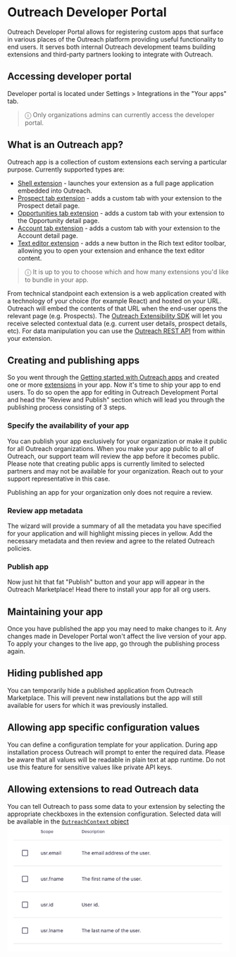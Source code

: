 # Outreach Developer Portal

Outreach Developer Portal allows for registering custom apps that surface in various places of the Outreach platform
providing useful functionality to end users. It serves both internal Outreach development teams building extensions and
third-party partners looking to integrate with Outreach.

## Accessing developer portal

Developer portal is located under Settings > Integrations in the "Your apps" tab.

> ⓘ Only organizations admins can currently access the developer portal.

## What is an Outreach app?

Outreach app is a collection of custom extensions each serving a particular purpose. Currently supported types are:

- [Shell extension](extension-types.md#shell-extension) - launches your extension as a full page application embedded
  into Outreach.
- [Prospect tab extension](extension-types.md#prospect-tab-extension) - adds a custom tab with your extension to the
  Prospect detail page.
- [Opportunities tab extension](extension-types.md#opportunity-tab-extension) - adds a custom tab with your extension to
  the Opportunity detail page.
- [Account tab extension](extension-types.md#account-tab-extension) - adds a custom tab with your extension to the
  Account detail page.
- [Text editor extension](extension-types.md#text-editor-extension) - adds a new button in the Rich text editor toolbar,
  allowing you to open your extension and enhance the text editor content.

> ⓘ It is up to you to choose which and how many extensions you'd like to bundle in your app.

From technical standpoint each extension is a web application created with a technology of your choice (for example
React) and hosted on your URL. Outreach will embed the contents of that URL when the end-user opens the relevant page
(e.g. Prospects). The [Outreach Extensibility SDK](sdk.md) will let you receive selected contextual data (e.g. current
user details, prospect details, etc). For data manipulation you can use the
[Outreach REST API](https://api.outreach.io/api/v2/docs) from within your extension.

## Creating and publishing apps

So you went through the [Getting started with Outreach apps](quick-start-guide.md) and created one or more
[extensions](extension-types.md) in your app. Now it's time to ship your app to end users. To do so open the app for
editing in Outreach Development Portal and head the "Review and Publish" section which will lead you through the
publishing process consisting of 3 steps.

### Specify the availability of your app

You can publish your app exclusively for your organization or make it public for all Outreach organizations. When you
make your app public to all of Outreach, our support team will review the app before it becomes public. Please note that
creating public apps is currently limited to selected partners and may not be available for your organization. Reach out
to your support representative in this case.

Publishing an app for your organization only does not require a review.

### Review app metadata

The wizard will provide a summary of all the metadata you have specified for your application and will highlight missing
pieces in yellow. Add the necessary metadata and then review and agree to the related Outreach policies.

### Publish app

Now just hit that fat "Publish" button and your app will appear in the Outreach Marketplace! Head there to install your
app for all org users.

## Maintaining your app

Once you have published the app you may need to make changes to it. Any changes made in Developer Portal won't affect
the live version of your app. To apply your changes to the live app, go through the publishing process again.

## Hiding published app

You can temporarily hide a published application from Outreach Marketplace. This will prevent new installations but the
app will still available for users for which it was previously installed.

## Allowing app specific configuration values

You can define a configuration template for your application. During app installation process Outreach will prompt to
enter the required data. Please be aware that all values will be readable in plain text at app runtime. Do not use this
feature for sensitive values like private API keys.

## Allowing extensions to read Outreach data

You can tell Outreach to pass some data to your extension by selecting the appropriate checkboxes in the extension
configuration. Selected data will be available in the
[`OutreachContext` object](reading-and-writing-outreach-data.md#the-outreachcontext-object)
![Allow extension to consume data](img/scopes.png 'Select data to pass')
